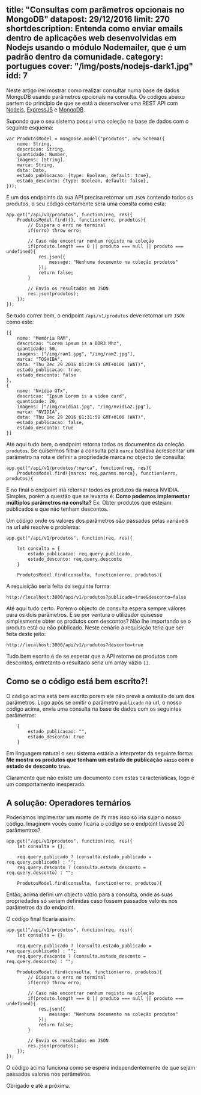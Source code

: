 title: "Consultas com parâmetros opcionais no MongoDB"
datapost: 29/12/2016
limit: 270
shortdescription: Entenda como enviar emails dentro de aplicações web desenvolvidas em Nodejs usando o módulo Nodemailer, que é um padrão dentro da comunidade.
category: portugues
cover: "/img/posts/nodejs-dark1.jpg"
idd: 7
---

Neste artigo irei mostrar como realizar consultar numa base de dados MongoDB usando parâmetros opcionais na consulta. Os códigos abaixo partem do princípio de que se está a desenvolver uma REST API com [Nodejs](https://nodejs.org), [ExpressJS](http://expressjs.com) e [MongoDB](https://www.mongodb.com/). 

Supondo que o seu sistema possui uma coleção na base de dados com o seguinte esquema:

	var ProdutosModel = mongoose.model("produtos", new Schema({
		nome: String,
		descricao: String,
		quantidade: Number,
		imagens: [String],
		marca: String,
		data: Date,
		estado_publicacao: {type: Boolean, default: true},
		estado_desconto: {type: Boolean, default: false},
	}));

E um dos endpoints da sua API precisa retornar um `JSON` contendo todos os produtos, o seu código certamente será uma conslta como esta:

	app.get("/api/v1/produtos", function(req, res){
		ProdutosModel.find({}, function(erro, produtos){
			// Dispara o erro no terminal
			if(erro) throw erro;

			// Caso não encontrar nenhum registo na coleção
			if(produto.length === 0 || produto === null || produto === undefined){
				res.json({
					message: "Nenhuma documento na coleção produtos"
				});
				return false;
			}

			// Envia os resultados em JSON
			res.json(produtos);
		});
	});

Se tudo correr bem, o endpoint `/api/v1/produtos` deve retornar um `JSON` como este:

	[{
		nome: "Memória RAM",
		descricao: "Lorem ipsum is a DDR3 Mhz",
		quantidade: 50,
		imagens: ["/img/ram1.jpg", "/img/ram2.jpg"],
		marca: "TOSHIBA",
		data: "Thu Dec 29 2016 01:29:59 GMT+0100 (WAT)",
		estado_publicacao: true,
		estado_desconto: false
	},
	{
		nome: "Nvidia GTx",
		descricao: "Ipsum Lorem is a video card",
		quantidade: 20,
		imagens: ["/img/nvidia1.jpg", "/img/nvidia2.jpg"],
		marca: "NVIDIA",
		data: "Thu Dec 29 2016 01:31:58 GMT+0100 (WAT)",
		estado_publicacao: false,
		estado_desconto: true
	}]

Até aqui tudo bem, o endpoint retorna todos os documentos da coleção `produtos`. Se quisermos filtrar a consulta pela `marca` bastava acrescentar um parâmetro na rota e definir a propriedade marca no objecto de consulta:


	app.get("/api/v1/produtos/:marca", function(req, res){
		ProdutosModel.find({marca: req.params.marca}, function(erro, produtos){

E no final o endpoint iria retornar todos os produtos da marca NVIDIA. Simples, porém a questão que se levanta é: <b>Como podemos implementar múltiplos parâmetros na conslta?</b> Ex: Obter produtos que estejam públicados e que não tenham descontos.

Um código onde os valores dos parâmetros são passados pelas variáveis na url até resolve o problema:

	app.get("/api/v1/produtos", function(req, res){
	
		let consulta = {
			estado_publicacao: req.query.publicado,
			estado_desconto: req.query.desconto
		}

		ProdutosModel.find(consulta, function(erro, produtos){

A requisição seria feita da seguinte forma:

	http://localhost:3000/api/v1/produtos?publicado=true&desconto=false

Até aqui tudo certo. Porém o objecto de consulta espera sempre válores para os dois parâmetros. E se por ventura o utilizador quisesse simplesmente obter os produtos com descontos? Não lhe importando se o produto está ou não públicado. Neste cenário a requisição teria que ser feita deste jeito:

	http://localhost:3000/api/v1/produtos?desconto=true

Tudo bem escrito é de se esperar que a API retorne os produtos com descontos, entretanto o resultado seria um array vázio `[]`.

## Como se o código está bem escrito?!

O código acima está bem escrito porem ele não prevê a omissão de um dos parâmetros. Logo após se omitir o parâmetro `publicado` na url, o nosso código acima, envia uma consulta na base de dados com os seguintes parâmetros:

		{
			estado_publicacao: "",
			estado_desconto: true
		}

Em linguagem natural o seu sistema estária a interpretar da seguinte forma: <b>Me mostra os produtos que tenham um estado de publicação `vázio` com o estado de desconto `true`.</b>

Claramente que não existe um documento com estas características, logo é um comportamento inesperado.

## A solução: Operadores ternários

Poderiamos implmentar um monte de ifs mas isso só iria sujar o nosso código. Imaginem vocês como ficaria o código se o endpoint tivesse 20 parâmentros?

	app.get("/api/v1/produtos", function(req, res){
		let consulta = {};

		req.query.publicado ? (consulta.estado_publicado = req.query.publicado) : "";
		req.query.desconto ? (consulta.estado_desconto = req.query.desconto) : "";

		ProdutosModel.find(consulta, function(erro, produtos){

Então, acima defini um objecto vázio para a consulta, onde as suas propriedades só seriam definidas caso fossem passados valores nos parâmetros da do endpoint.

O código final ficaria assim:

	app.get("/api/v1/produtos", function(req, res){
		let consulta = {};

		req.query.publicado ? (consulta.estado_publicado = req.query.publicado) : "";
		req.query.desconto ? (consulta.estado_desconto = req.query.desconto) : "";

		ProdutosModel.find(consulta, function(erro, produtos){
			// Dispara o erro no terminal
			if(erro) throw erro;

			// Caso não encontrar nenhum registo na coleção
			if(produto.length === 0 || produto === null || produto === undefined){
				res.json({
					message: "Nenhuma documento na coleção produtos"
				});
				return false;
			}

			// Envia os resultados em JSON
			res.json(produtos);
		});
	});

O código acima funciona como se espera independentemente de que sejam passados valores nos parâmetros.

Obrigado e até a próxima. 
